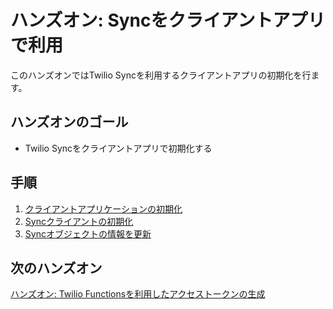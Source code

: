 #  ハンズオン: Syncをクライアントアプリで利用

このハンズオンではTwilio Syncを利用するクライアントアプリの初期化を行ます。

## ハンズオンのゴール
- Twilio Syncをクライアントアプリで初期化する

## 手順
1. [クライアントアプリケーションの初期化](01-Use-Functions-Assets.md)
2. [Syncクライアントの初期化](02-Initialize-Sync-Client.md)
3. [Syncオブジェクトの情報を更新](03-Update-Sync-Object.md)

## 次のハンズオン

[ハンズオン: Twilio Functionsを利用したアクセストークンの生成](../02-Generate-Access-Token/00-Overview.md)